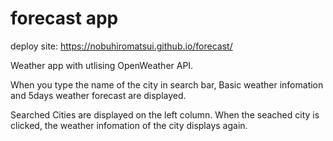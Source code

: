 # forecast app

deploy site: https://nobuhiromatsui.github.io/forecast/

Weather app with utlising OpenWeather API.

When you type the name of the city in search bar, 
Basic weather infomation and 5days weather forecast are displayed.

Searched Cities are displayed on the left column.
When the seached city is clicked, the weather infomation of the city displays again.
